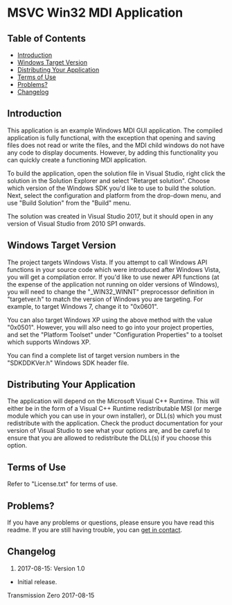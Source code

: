 # MSVC Win32 MDI Application

## Table of Contents

- [Introduction](#introduction)
- [Windows Target Version](#windows-target-version)
- [Distributing Your Application](#distributing-your-application)
- [Terms of Use](#terms-of-use)
- [Problems?](#problems)
- [Changelog](#changelog)

## Introduction

This application is an example Windows MDI GUI application. The compiled application is fully functional, with the
exception that opening and saving files does not read or write the files, and the MDI child windows do not have any code
to display documents. However, by adding this functionality you can quickly create a functioning MDI application.

To build the application, open the solution file in Visual Studio, right click the solution in the Solution Explorer and
select "Retarget solution". Choose which version of the Windows SDK you'd like to use to build the solution. Next,
select the configuration and platform from the drop-down menu, and use "Build Solution" from the "Build" menu.

The solution was created in Visual Studio 2017, but it should open in any version of Visual Studio from 2010 SP1
onwards.

## Windows Target Version

The project targets Windows Vista. If you attempt to call Windows API functions in your source code which were
introduced after Windows Vista, you will get a compilation error. If you'd like to use newer API functions (at the
expense of the application not running on older versions of Windows), you will need to change the "_WIN32_WINNT"
preprocessor definition in "targetver.h" to match the version of Windows you are targeting. For example, to target
Windows 7, change it to "0x0601".

You can also target Windows XP using the above method with the value "0x0501". However, you will also need to go into
your project properties, and set the "Platform Toolset" under "Configuration Properties" to a toolset which supports
Windows XP.

You can find a complete list of target version numbers in the "SDKDDKVer.h" Windows SDK header file.

## Distributing Your Application

The application will depend on the Microsoft Visual C++ Runtime. This will either be in the form of a Visual C++ Runtime
redistributable MSI (or merge module which you can use in your own installer), or DLL(s) which you must redistribute
with the application. Check the product documentation for your version of Visual Studio to see what your options are,
and be careful to ensure that you are allowed to redistribute the DLL(s) if you choose this option.

## Terms of Use

Refer to "License.txt" for terms of use.

## Problems?

If you have any problems or questions, please ensure you have read this readme. If you are still having trouble, you can
[get in contact](http://www.transmissionzero.co.uk/contact/).

## Changelog

1. 2017-08-15: Version 1.0
  - Initial release.

Transmission Zero
2017-08-15
